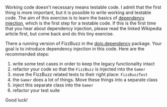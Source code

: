 
Working code doesn't necessary means testable code. I admit that the first thing is more important, but it is possible to write working and testable code. The aim of this exercise is to learn the basics of [dependency injection](http://en.wikipedia.org/wiki/Dependency_injection), which is the first step for a testable code. If this is the first time that you hear about dependency injection, please read the linked Wikipedia article first, but come back and do this tiny exercise.

There a running version of FizzBuzz in the [dojo.dependency](https://github.com/ZsoltFabok/dojo.exercises/tree/master/src/main/java/dojo/dependency) package. Your goal is to introduce dependency injection in this code. Here are the recommended steps:

1. write some test cases in order to keep the legacy functionality intact 
2. refactor your code so that the `FizzBuzz` is injected into the `Gamer`
3. move the FizzBuzz related tests to their right place: `FizzBuzzTest`
4. the `Gamer` does a lot of things. Move these things into a separate class
5. inject this separate class into the `Gamer`
6. refactor your test suite


Good luck!
